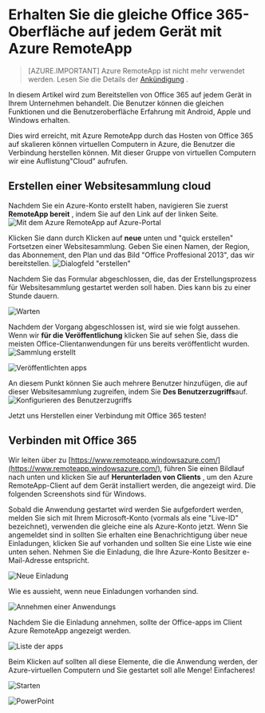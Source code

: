 <properties
   pageTitle="Erhalten Sie die gleiche Office 365-Oberfläche auf jedem Gerät mit Azure RemoteApp | Microsoft Azure"
   description="Erfahren Sie, wie eine beliebige app, Office 365 für Ihre Benutzer freizugeben, mithilfe von Azure RemoteApp."
   services="remoteapp"
   documentationCenter=""
   authors="guscatalano"
   manager="mbaldwin"
   editor=""/>

<tags
   ms.service="remoteapp"
   ms.devlang="na"
   ms.topic="hero-article"
   ms.tgt_pltfrm="na"
   ms.workload="compute"
   ms.date="08/15/2016"
   ms.author="guscatal;elizapo"/>


# <a name="get-the-same-office-365-experience-on-any-device-with-azure-remoteapp"></a>Erhalten Sie die gleiche Office 365-Oberfläche auf jedem Gerät mit Azure RemoteApp

> [AZURE.IMPORTANT]
> Azure RemoteApp ist nicht mehr verwendet werden. Lesen Sie die Details der [Ankündigung](https://go.microsoft.com/fwlink/?linkid=821148) .

In diesem Artikel wird zum Bereitstellen von Office 365 auf jedem Gerät in Ihrem Unternehmen behandelt. Die Benutzer können die gleichen Funktionen und die Benutzeroberfläche Erfahrung mit Android, Apple und Windows erhalten.

Dies wird erreicht, mit Azure RemoteApp durch das Hosten von Office 365 auf skalieren können virtuellen Computern in Azure, die Benutzer die Verbindung herstellen können. Mit dieser Gruppe von virtuellen Computern wir eine Auflistung"Cloud" aufrufen.

## <a name="create-a-cloud-collection"></a>Erstellen einer Websitesammlung cloud

Nachdem Sie ein Azure-Konto erstellt haben, navigieren Sie zuerst **RemoteApp bereit** , indem Sie auf den Link auf der linken Seite.
![Mit dem Azure RemoteApp auf Azure-Portal](./media/remoteapp-tutorial-o365anywhere/1-menu.png)

Klicken Sie dann durch Klicken auf **neue** unten und "quick erstellen" Fortsetzen einer Websitesammlung. Geben Sie einen Namen, der Region, das Abonnement, den Plan und das Bild "Office Proffesional 2013", das wir bereitstellen.
![Dialogfeld "erstellen"](./media/remoteapp-tutorial-o365anywhere/2-quickcreate.png)

Nachdem Sie das Formular abgeschlossen, die, das der Erstellungsprozess für Websitesammlung gestartet werden soll haben. Dies kann bis zu einer Stunde dauern.

![Warten](./media/remoteapp-tutorial-o365anywhere/3-waiting.png)

Nachdem der Vorgang abgeschlossen ist, wird sie wie folgt aussehen. Wenn wir **für die Veröffentlichung** klicken Sie auf sehen Sie, dass die meisten Office-Clientanwendungen für uns bereits veröffentlicht wurden.
![Sammlung erstellt](./media/remoteapp-tutorial-o365anywhere/4-done.png)

![Veröffentlichten apps](./media/remoteapp-tutorial-o365anywhere/5-publish.png)

An diesem Punkt können Sie auch mehrere Benutzer hinzufügen, die auf dieser Websitesammlung zugreifen, indem Sie **Des Benutzerzugriffs**auf.
![Konfigurieren des Benutzerzugriffs](./media/remoteapp-tutorial-o365anywhere/6-user.png)

Jetzt uns Herstellen einer Verbindung mit Office 365 testen!

## <a name="connect-to-office-365"></a>Verbinden mit Office 365

Wir leiten über zu [https://www.remoteapp.windowsazure.com/](https://www.remoteapp.windowsazure.com/), führen Sie einen Bildlauf nach unten und klicken Sie auf **Herunterladen von Clients** , um den Azure RemoteApp-Client auf dem Gerät installiert werden, die angezeigt wird. Die folgenden Screenshots sind für Windows.

Sobald die Anwendung gestartet wird werden Sie aufgefordert werden, melden Sie sich mit Ihrem Microsoft-Konto (vormals als eine "Live-ID" bezeichnet), verwenden die gleiche eine als Azure-Konto jetzt. Wenn Sie angemeldet sind in sollten Sie erhalten eine Benachrichtigung über neue Einladungen, klicken Sie auf vorhanden und sollten Sie eine Liste wie eine unten sehen. Nehmen Sie die Einladung, die Ihre Azure-Konto Besitzer e-Mail-Adresse entspricht.

![Neue Einladung](./media/remoteapp-tutorial-o365anywhere/7-araclient.png)

Wie es aussieht, wenn neue Einladungen vorhanden sind.

![Annehmen einer Anwendungs](./media/remoteapp-tutorial-o365anywhere/8-invitation.png)

Nachdem Sie die Einladung annehmen, sollte der Office-apps im Client Azure RemoteApp angezeigt werden.

![Liste der apps](./media/remoteapp-tutorial-o365anywhere/9-work.png)

Beim Klicken auf sollten all diese Elemente, die die Anwendung werden, der Azure-virtuellen Computern und Sie gestartet soll alle Menge! Einfacheres!

![Starten](./media/remoteapp-tutorial-o365anywhere/10-arastart.png)

![PowerPoint](./media/remoteapp-tutorial-o365anywhere/11-pp.png)
